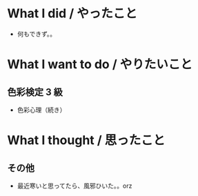 # What I did / やったこと
- 何もできず。。

# What I want to do / やりたいこと
## 色彩検定 3 級
- 色彩心理（続き）

# What I thought / 思ったこと
## その他
- 最近寒いと思ってたら、風邪ひいた。。orz
